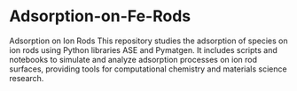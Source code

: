 # Adsorption-on-Fe-Rods
Adsorption on Ion Rods  This repository studies the adsorption of species on ion rods using Python libraries ASE and Pymatgen. It includes scripts and notebooks to simulate and analyze adsorption processes on ion rod surfaces, providing tools for computational chemistry and materials science research.
